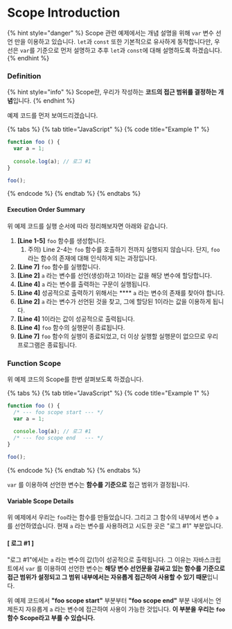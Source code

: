 # Scope Introduction

{% hint style="danger" %}
Scope 관련 예제에서는 개념 설명을 위해 `var` 변수 선언 만을 이용하고 있습니다. `let`과 `const` 또한 기본적으로 유사하게 동작합니다만, 우선은 `var`를 기준으로 먼저 설명하고 추후 `let`과 `const`에 대해 설명하도록 하겠습니다.
{% endhint %}

### Definition

{% hint style="info" %}
Scope란, 우리가 작성하는 **코드의 접근 범위를 결정하는 개념**입니다.
{% endhint %}

예제 코드를 먼저 보여드리겠습니다.

{% tabs %}
{% tab title="JavaScript" %}
{% code title="Example 1" %}
```javascript
function foo () {
  var a = 1;
  
  console.log(a); // 로그 #1
}

foo();
```
{% endcode %}
{% endtab %}
{% endtabs %}

#### Execution Order Summary

위 예제 코드를 실행 순서에 따라 정리해보자면 아래와 같습니다.

1. **\[Line 1-5]** `foo` 함수를 생성합니다.
   1. 주의) Line 2-4는 `foo` 함수를 호출하기 전까지 실행되지 않습니다. 단지, `foo` 라는 함수의 존재에 대해 인식하게 되는 과정입니다.
2. **\[Line 7]** `foo` 함수를 실행합니다.
3. **\[Line 2]** `a` 라는 변수를 선언(생성)하고 1이라는 값을 해당 변수에 할당합니다.
4. **\[Line 4]** `a` 라는 변수를 출력하는 구문이 실행됩니다.
5. **\[Line 4]** 성공적으로 출력하기 위해서는 **** `a` 라는 변수의 존재를 찾아야 합니다.
6. **\[Line 2]** `a` 라는 변수가 선언된 것을 찾고, 그에 할당된 1이라는 값을 이용하게 됩니다.
7. **\[Line 4]** 1이라는 값이 성공적으로 출력됩니다.
8. **\[Line 4]** `foo` 함수의 실행문이 종료됩니다.
9. **\[Line 7]** `foo` 함수의 실행이 종료되었고, 더 이상 실행할 실행문이 없으므로 우리 프로그램은 종료됩니다.

### Function Scope

위 예제 코드의 Scope를 한번 살펴보도록 하겠습니다.

{% tabs %}
{% tab title="JavaScript" %}
{% code title="Example 1" %}
```javascript
function foo () {
  /* --- foo scope start --- */
  var a = 1;
  
  console.log(a); // 로그 #1
  /* --- foo scope end   --- */
}

foo();
```
{% endcode %}
{% endtab %}
{% endtabs %}

`var` 를 이용하여 선언한 변수는 **함수를 기준으로** 접근 범위가 결정됩니다.

#### Variable Scope Details

위 예제에서 우리는 `foo`라는 함수를 만들었습니다. 그리고 그 함수의 내부에서 변수 `a` 를 선언하였습니다. 현재 `a` 라는 변수를 사용하려고 시도한 곳은 "로그 #1" 부분입니다.

#### \[ 로그 #1 ]

"로그 #1"에서는 `a` 라는 변수의 값(1)이 성공적으로 출력됩니다. 그 이유는 자바스크립트에서 `var` 를 이용하여 선언한 변수는 **해당 변수 선언문을 감싸고 있는 함수를 기준으로 접근 범위가 설정되고 그 범위 내부에서는 자유롭게 접근하여 사용할 수 있기 때문**입니다.

위 예제 코드에서 **"foo scope start"** 부분부터 **"foo scope end"** 부분 내에서는 언제든지 자유롭게 `a` 라는 변수에 접근하여 사용이 가능한 것입니다. **이 부분을 우리는 `foo` 함수 Scope라고 부를 수 있습니다.**
